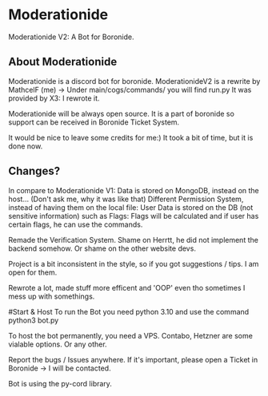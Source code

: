 # Moderationide
Moderationide V2:
A Bot for Boronide.

## About Moderationide
Moderationide is a discord bot for boronide.
ModerationideV2 is a rewrite by MathcelF (me)
-> Under main/cogs/commands/ you will find run.py
It was provided by X3: I rewrote it. 

Moderationide will be always open source.
It is a part of boronide so support can be received in Boronide Ticket System.

It would be nice to leave some credits for me:)
It took a bit of time, but it is done now.

## Changes?
In compare to Moderationide V1:
Data is stored on MongoDB, instead on the host... (Don't ask me, why it was like that)
Different Permission System, instead of having them on the local file:
User Data is stored on the DB (not sensitive information) such as Flags:
Flags will be calculated and if user has certain flags, he can use the commands.

Remade the Verification System.
Shame on Herrtt, he did not implement the backend somehow.
Or shame on the other website devs.


Project is a bit inconsistent in the style, so if you got suggestions / tips.
I am open for them.

Rewrote a lot, made stuff more efficent and 'OOP' even tho sometimes I mess up with somethings.


#Start & Host
To run the Bot you need python 3.10 and use the command
python3 bot.py

To host the bot permanently, you need a VPS.
Contabo, Hetzner are some vialable options.
Or any other.

Report the bugs / Issues anywhere.
If it's important, please open a Ticket in Boronide
-> I will be contacted.

Bot is using the py-cord library.
